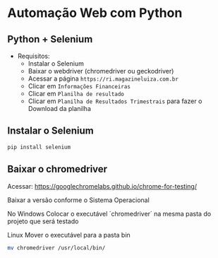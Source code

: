 # Automação Web com Python

## Python + Selenium

- Requisitos:
    - Instalar o Selenium
    - Baixar o webdriver (chromedriver ou geckodriver)
    - Acessar a página `https://ri.magazineluiza.com.br`
    - Clicar em `Informações Financeiras`
    - Clicar em `Planilha de resultado`
    - Clicar em `Planilha de Resultados Trimestrais` para fazer o Download da planilha


## Instalar o Selenium

```bash
pip install selenium
```

## Baixar o chromedriver

Acessar: https://googlechromelabs.github.io/chrome-for-testing/

Baixar a versão conforme o Sistema Operacional

No Windows
    Colocar o executável ´chromedriver´ na mesma pasta do projeto que será testado

Linux
    Mover o executável para a pasta bin

```bash
mv chromedriver /usr/local/bin/
```
